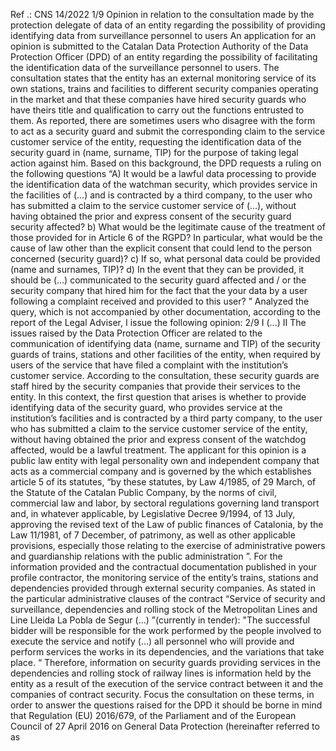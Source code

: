 Ref .: CNS 14/2022
1/9
Opinion in relation to the consultation made by the protection delegate of
data of an entity regarding the possibility of providing identifying data
from surveillance personnel to users
An application for an opinion is submitted to the Catalan Data Protection Authority
of the Data Protection Officer (DPD) of an entity regarding the possibility of facilitating
the identification data of the surveillance personnel to users.
The consultation states that the entity has an external monitoring service of its own
stations, trains and facilities to different security companies operating in the market and
that these companies have hired security guards who have theirs
title and qualification to carry out the functions entrusted to them.
As reported, there are sometimes users who disagree with the form
to act as a security guard and submit the corresponding claim to the service
customer service of the entity, requesting the identification data of the security guard in
(name, surname, TIP) for the purpose of taking legal action against him.
Based on this background, the DPD requests a ruling on the
following questions
“A) It would be a lawful data processing to provide the identification data of the watchman
security, which provides service in the facilities of (...) and is contracted by a
third company, to the user who has submitted a claim to the service
customer service of (...), without having obtained the prior and express consent of the security guard
security affected?
b) What would be the legitimate cause of the treatment of those provided for in Article 6 of the RGPD?
In particular, what would be the cause of law other than the explicit consent that could
lend to the person concerned (security guard)?
c) If so, what personal data could be provided (name and
surnames, TIP)?
d) In the event that they can be provided, it should be (...) communicated to the security guard
affected and / or the security company that hired him for the fact that the
your data by a user following a complaint received and provided
to this user? ”
Analyzed the query, which is not accompanied by other documentation, according to the report of
the Legal Adviser, I issue the following opinion:
2/9
I
(...)
II
The issues raised by the Data Protection Officer are related to the
communication of identifying data (name, surname and TIP) of the security guards of
trains, stations and other facilities of the entity, when required by users of the
service that have filed a complaint with the institution’s customer service.
According to the consultation, these security guards are staff hired by the
security companies that provide their services to the entity.
In this context, the first question that arises is whether to provide identifying data
of the security guard, who provides service at the institution’s facilities and is contracted
by a third party company, to the user who has submitted a claim to the service
customer service of the entity, without having obtained the prior and express consent of the watchdog
affected, would be a lawful treatment.
The applicant for this opinion is a public law entity with legal personality
own and independent company that acts as a commercial company and is governed by the
which establishes article 5 of its statutes, “by these statutes, by Law 4/1985, of 29
March, of the Statute of the Catalan Public Company, by the norms of civil, commercial law and
labor, by sectoral regulations governing land transport and, in whatever
applicable, by Legislative Decree 9/1994, of 13 July, approving the revised text of the Law
of public finances of Catalonia, by the Law 11/1981, of 7 December, of patrimony,
as well as other applicable provisions, especially those relating to the exercise of
administrative powers and guardianship relations with the public administration ”.
For the information provided and the contractual documentation published in your profile
contractor, the monitoring service of the entity’s trains, stations and dependencies
provided through external security companies.
As stated in the particular administrative clauses of the contract “Service of
security and surveillance, dependencies and rolling stock of the Metropolitan Lines and Line
Lleida La Pobla de Segur (...) ”(currently in tender):
"The successful bidder will be responsible for the work performed by the people involved
to execute the service and notify (...) all personnel who will provide and perform services
the works in its dependencies, and the variations that take place. “
Therefore, information on security guards providing services in the
dependencies and rolling stock of railway lines is information held by the entity
as a result of the execution of the service contract between it and the companies of
contract security.
Focus the consultation on these terms, in order to answer the questions raised
for the DPD it should be borne in mind that Regulation (EU) 2016/679, of the Parliament and of the
European Council of 27 April 2016 on General Data Protection (hereinafter referred to as

